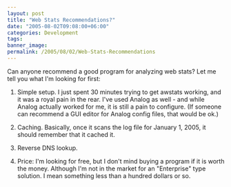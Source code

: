 ```yaml
---
layout: post
title: "Web Stats Recommendations?"
date: "2005-08-02T09:08:00+06:00"
categories: Development 
tags: 
banner_image: 
permalink: /2005/08/02/Web-Stats-Recommendations
---
```


Can anyone recommend a good program for analyzing web stats? Let me tell you what I'm looking for first:

1) Simple setup. I just spent 30 minutes trying to get awstats working, and it was a royal pain in the rear. I've used Analog as well - and while Analog actually worked for me, it is still a pain to configure. (If someone can recommend a GUI editor for Analog config files, that would be ok.)

2) Caching. Basically, once it scans the log file for January 1, 2005, it should remember that it cached it.

3) Reverse DNS lookup.

4) Price: I'm looking for free, but I don't mind buying a program if it is worth the money. Although I'm not in the market for an "Enterprise" type solution. I mean something less than a hundred dollars or so.
